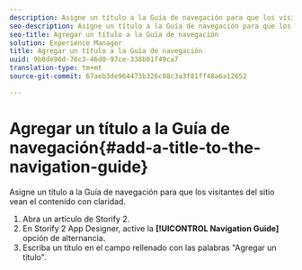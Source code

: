```yaml
---
description: Asigne un título a la Guía de navegación para que los visitantes del sitio vean el contenido con claridad.
seo-description: Asigne un título a la Guía de navegación para que los visitantes del sitio vean el contenido con claridad.
seo-title: Agregar un título a la Guía de navegación
solution: Experience Manager
title: Agregar un título a la Guía de navegación
uuid: 9b8de96d-76c3-46d0-97ce-338b01f49ca7
translation-type: tm+mt
source-git-commit: 67aeb3de964473b326c88c3a3f81ff48a6a12652

---
```



# Agregar un título a la Guía de navegación{#add-a-title-to-the-navigation-guide}

Asigne un título a la Guía de navegación para que los visitantes del sitio vean el contenido con claridad.

1. Abra un artículo de Storify 2.
1. En Storify 2 App Designer, active la **[!UICONTROL Navigation Guide]** opción de alternancia.
1. Escriba un título en el campo rellenado con las palabras "Agregar un título".
